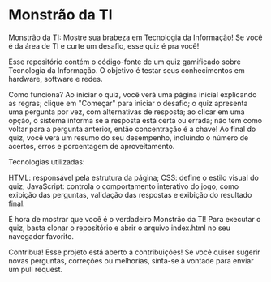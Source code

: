 # Monstrão da TI

Monstrão da TI: Mostre sua brabeza em Tecnologia da Informação!
Se você é da área de TI e curte um desafio, esse quiz é pra você!

Esse repositório contém o código-fonte de um quiz gamificado sobre Tecnologia da Informação. O objetivo é testar seus conhecimentos em hardware, software e redes.

Como funciona?
Ao iniciar o quiz, você verá uma página inicial explicando as regras; clique em "Começar" para iniciar o desafio; o quiz apresenta uma pergunta por vez, com alternativas de resposta; ao clicar em uma opção, o sistema informa se a resposta está certa ou errada; não tem como voltar para a pergunta anterior, então concentração é a chave! Ao final do quiz, você verá um resumo do seu desempenho, incluindo o número de acertos, erros e porcentagem de aproveitamento.

Tecnologias utilizadas:

HTML: responsável pela estrutura da página;
CSS: define o estilo visual do quiz;
JavaScript: controla o comportamento interativo do jogo, como exibição das perguntas, validação das respostas e exibição do resultado final.

É hora de mostrar que você é o verdadeiro Monstrão da TI!
Para executar o quiz, basta clonar o repositório e abrir o arquivo index.html no seu navegador favorito.

Contribua!
Esse projeto está aberto a contribuições! Se você quiser sugerir novas perguntas, correções ou melhorias, sinta-se à vontade para enviar um pull request.
